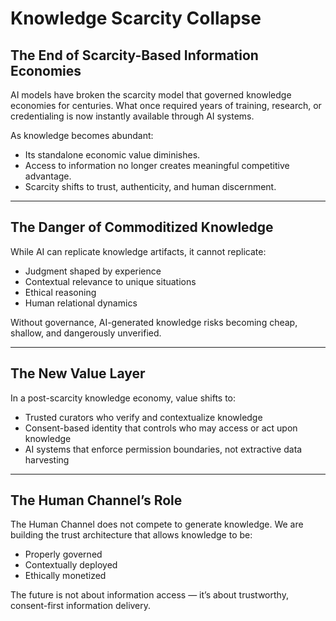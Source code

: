 # Knowledge Scarcity Collapse

## The End of Scarcity-Based Information Economies

AI models have broken the scarcity model that governed knowledge economies for centuries. What once required years of training, research, or credentialing is now instantly available through AI systems.

As knowledge becomes abundant:

- Its standalone economic value diminishes.
- Access to information no longer creates meaningful competitive advantage.
- Scarcity shifts to trust, authenticity, and human discernment.

---

## The Danger of Commoditized Knowledge

While AI can replicate knowledge artifacts, it cannot replicate:

- Judgment shaped by experience
- Contextual relevance to unique situations
- Ethical reasoning
- Human relational dynamics

Without governance, AI-generated knowledge risks becoming cheap, shallow, and dangerously unverified.

---

## The New Value Layer

In a post-scarcity knowledge economy, value shifts to:

- Trusted curators who verify and contextualize knowledge
- Consent-based identity that controls who may access or act upon knowledge
- AI systems that enforce permission boundaries, not extractive data harvesting

---

## The Human Channel’s Role

The Human Channel does not compete to generate knowledge. We are building the trust architecture that allows knowledge to be:

- Properly governed
- Contextually deployed
- Ethically monetized

The future is not about information access — it’s about trustworthy, consent-first information delivery.

